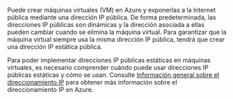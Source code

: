 Puede crear máquinas virtuales (VM) en Azure y exponerlas a la Internet pública mediante una dirección IP pública. De forma predeterminada, las direcciones IP públicas son dinámicas y la dirección asociada a ellas pueden cambiar cuando se elimina la máquina virtual. Para garantizar que la máquina virtual siempre usa la misma dirección IP pública, tendrá que crear una dirección IP estática pública.

Para poder implementar direcciones IP públicas estáticas en máquinas virtuales, es necesario comprender cuándo puede usar direcciones IP públicas estáticas y cómo se usan. Consulte [Información general sobre el direccionamiento IP](virtual-network-ip-addresses-overview-arm.md) para obtener más información sobre el direccionamiento IP en Azure.

<!---HONumber=AcomDC_0114_2016-->